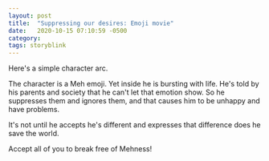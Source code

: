 ```yaml
---
layout: post
title:  "Suppressing our desires: Emoji movie"
date:   2020-10-15 07:10:59 -0500
category: 
tags: storyblink
---
```

Here's a simple character arc.

The character is a Meh emoji. Yet inside he is bursting with life. He's told by his parents and society that he can't let that emotion show. So he suppresses them and ignores them, and that causes him to be unhappy and have problems.

It's not until he accepts he's different and expresses that difference does he save the world.

Accept all of you to break free of Mehness!